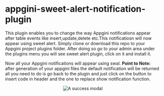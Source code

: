 # appgini-sweet-alert-notification-plugin
This plugin enables you to change the way Appgini notifications appear after table events like insert,update,delete etc.This notificatiosn will now appear using sweet alert. Simply clone or download this repo to your Appgini project plugins folder. After doing so go to your admin area under the plugins menu you will see sweet alert plugin, click on it and install it. 

Now all your Appgini notifications will appear using swal. <b>Point to Note:</b> after generation of your appgini files the default notification will be returned all you need to do is go back to the plugin and just click on the button to insert code in header and the one to replace show notification function.

<p align="center">
  <img alt="A success modal" src="https://raw.githubusercontent.com/t4t5/sweetalert/e3c2085473a0eb5a6b022e43eb22e746380bb955/assets/swal.gif">
</p>
